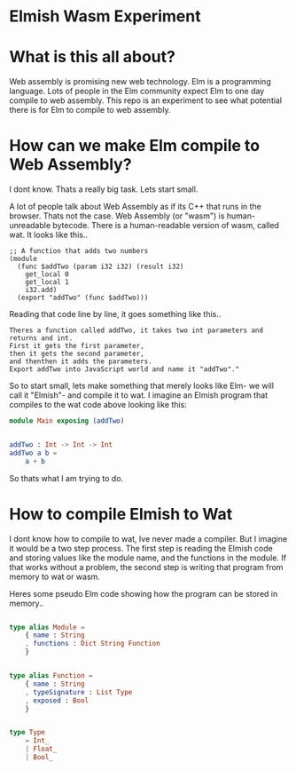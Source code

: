 # Elmish Wasm Experiment


# What is this all about?

Web assembly is promising new web technology. Elm is a programming language. Lots of people in the Elm community expect Elm to one day compile to web assembly. This repo is an experiment to see what potential there is for Elm to compile to web assembly.

# How can we make Elm compile to Web Assembly?

I dont know. Thats a really big task. Lets start small.

A lot of people talk about Web Assembly as if its C++ that runs in the browser. Thats not the case. Web Assembly (or "wasm") is human-unreadable bytecode. There is a human-readable version of wasm, called wat. It looks like this..

```
;; A function that adds two numbers
(module
  (func $addTwo (param i32 i32) (result i32)
    get_local 0                     
    get_local 1          
    i32.add)       
  (export "addTwo" (func $addTwo)))
```

Reading that code line by line, it goes something like this..

```
Theres a function called addTwo, it takes two int parameters and returns and int. 
First it gets the first parameter,
then it gets the second parameter,
and thenthen it adds the parameters. 
Export addTwo into JavaScript world and name it "addTwo"."
```

So to start small, lets make something that merely looks like Elm- we will call it "Elmish"- and compile it to wat. I imagine an Elmish program that compiles to the wat code above looking like this:

```elm
module Main exposing (addTwo)


addTwo : Int -> Int -> Int
addTwo a b =
    a + b

```

So thats what I am trying to do.


# How to compile Elmish to Wat

I dont know how to compile to wat, Ive never made a compiler. But I imagine it would be a two step process. The first step is reading the Elmish code and storing values like the module name, and the functions in the module. If that works without a problem, the second step is writing that program from memory to wat or wasm.

Heres some pseudo Elm code showing how the program can be stored in memory..

```elm

type alias Module =
    { name : String
    , functions : Dict String Function
    }


type alias Function =
    { name : String
    , typeSignature : List Type
    , exposed : Bool
    }


type Type
    = Int_
    | Float_
    | Bool_

```